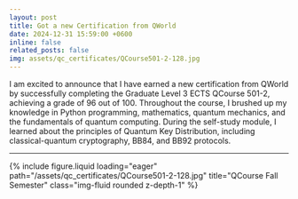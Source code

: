 ```yaml
---
layout: post
title: Got a new Certification from QWorld
date: 2024-12-31 15:59:00 +0600
inline: false
related_posts: false
img: assets/qc_certificates/QCourse501-2-128.jpg
---
```


I am excited to announce that I have earned a new certification from QWorld by successfully completing the Graduate Level 3 ECTS QCourse 501-2, achieving a grade of 96 out of 100. Throughout the course, I brushed up my knowledge in Python programming, mathematics, quantum mechanics, and the fundamentals of quantum computing. During the self-study module, I learned about the principles of Quantum Key Distribution, including classical-quantum cryptography, BB84, and BB92 protocols.

---
{% include figure.liquid loading="eager" path="/assets/qc_certificates/QCourse501-2-128.jpg" title="QCourse Fall Semester" class="img-fluid rounded z-depth-1" %}